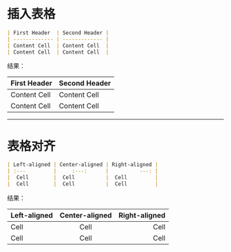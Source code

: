 # 插入表格

```Markdown
| First Header  | Second Header |
| ------------- | ------------- |
| Content Cell  | Content Cell  |
| Content Cell  | Content Cell  |
```
结果：

| First Header  | Second Header |
| ------------- | ------------- |
| Content Cell  | Content Cell  |
| Content Cell  | Content Cell  |

---
# 表格对齐
```Markdown
| Left-aligned | Center-aligned | Right-aligned |
| :---         |     :---:      |          ---: |
|  Cell        |  Cell          |  Cell         |
|  Cell        |  Cell          |  Cell         |
```
结果：

| Left-aligned | Center-aligned | Right-aligned |
| :---         |     :---:      |          ---: |
|  Cell        |  Cell          |  Cell         |
|  Cell        |  Cell          |  Cell         |
